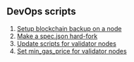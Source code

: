 ## DevOps scripts

1. [Setup blockchain backup on a node](./docs/Blockchain-backup.md)
2. [Make a spec.json hard-fork](./docs/Spec-hardfork.md)
3. [Update scripts for validator nodes](./docs/Update-scripts-validator.md)
4. [Set min_gas_price for validator nodes](./docs/Set-min-gas-price.md)
